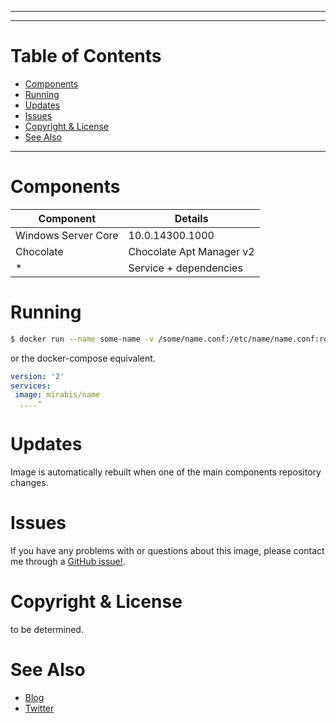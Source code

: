 -----------------------------------------
-----------------------------------------

Table of Contents
=================

* [Components](#components)
* [Running](#running)
* [Updates](#updates)
* [Issues](#issues)
* [Copyright & License](#copyright--license)
* [See Also](#see-also)
-----------------------------------------

Components
===========
| Component        | Details			 |
| ---------------- | ------------------- |
| Windows Server Core	   | 10.0.14300.1000   |
| Chocolate | Chocolate Apt Manager v2 |
| * | Service + dependencies


Running
===========
```bash
$ docker run --name some-name -v /some/name.conf:/etc/name/name.conf:ro -d mirabis/name 

```
or the docker-compose equivalent.
```yaml
version: '2'
services:
 image: mirabis/name
  ...."

```

Updates
===========
Image is automatically rebuilt when one of the main components repository changes.


Issues
===========
If you have any problems with or questions about this image, please contact me through a [GitHub issue!](/issues).

Copyright & License
===================
to be determined.


See Also
========
* [Blog](https://mirabis.nl/)
* [Twitter](https://twitter.com/imirabis/) 
